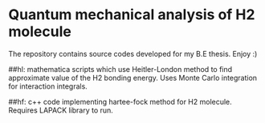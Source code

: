# Quantum mechanical analysis of H2 molecule
The repository contains source codes developed for my B.E thesis. Enjoy :) 

##hl: 
mathematica scripts which use Heitler-London method to find approximate value of the H2 bonding energy. Uses Monte Carlo integration for interaction integrals.

##hf: 
c++ code implementing hartee-fock method for H2 molecule. Requires LAPACK library to run.
